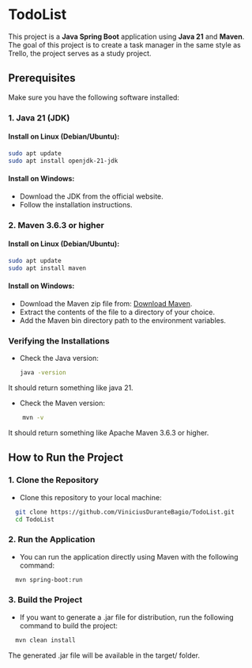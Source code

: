 # TodoList

This project is a **Java Spring Boot** application using **Java 21** and **Maven**. The goal of this project is to create a task manager in the same style as Trello, the project serves as a study project.


## Prerequisites
Make sure you have the following software installed:

### 1. Java 21 (JDK)

#### Install on Linux (Debian/Ubuntu):

```bash
sudo apt update
sudo apt install openjdk-21-jdk
```

#### Install on Windows:

- Download the JDK from the official website.
- Follow the installation instructions.

### 2. Maven 3.6.3 or higher

#### Install on Linux (Debian/Ubuntu):
```bash
sudo apt update
sudo apt install maven
```

#### Install on Windows:
- Download the Maven zip file from: [Download Maven](https://maven.apache.org/download.cgi).
- Extract the contents of the file to a directory of your choice.
- Add the Maven bin directory path to the environment variables.

### Verifying the Installations

- Check the Java version:
  ```bash
  java -version
    ```

It should return something like java 21.
- Check the Maven version:
```bash
    mvn -v
```
It should return something like Apache Maven 3.6.3 or higher.

## How to Run the Project
### 1. Clone the Repository

- Clone this repository to your local machine:

```bash
  git clone https://github.com/ViniciusDuranteBagio/TodoList.git
  cd TodoList
```

### 2. Run the Application

- You can run the application directly using Maven with the following command:

```bash
  mvn spring-boot:run
```
### 3. Build the Project

- If you want to generate a .jar file for distribution, run the following command to build the project:

```bash
  mvn clean install
```

The generated .jar file will be available in the target/ folder.



